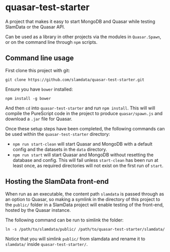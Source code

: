 # quasar-test-starter

A project that makes it easy to start MongoDB and Quasar while testing SlamData or the Quasar API.

Can be used as a library in other projects via the modules in `Quasar.Spawn`, or on the command line through `npm` scripts.

## Command line usage

First clone this project with git:

```
git clone https://github.com/slamdata/quasar-test-starter.git
```

Ensure you have `bower` installed:

```
npm install -g bower
```

And then `cd` into `quasar-test-starter` and run `npm install`. This will will compile the PureScript code in the project to produce `quasar/spawn.js` and download a `.jar` file for Quasar.

Once these setup steps have been completed, the following commands can be used within the `quasar-test-starter` directory:

- `npm run start-clean` will start Quasar and MongoDB with a default config and the datasets in the `data` directory.
- `npm run start` will start Quasar and MongoDB without resetting the database and config. This will fail unless `start-clean` has been run at least once, as required directories will not exist on the first run of `start`.

## Hosting the SlamData front-end

When run as an executable, the content path `slamdata` is passed through as an option to Quasar, so making a symlink in the directory of this project to the `public/` folder in a SlamData project will enable testing of the front-end, hosted by the Quasar instance.

The following command can be run to simlink the folder:
```
ln -s /path/to/slamdata/public/ /path/to/quasar-test-starter/slamdata/
```

Notice that you will simlink `public/` from slamdata and rename it to `slamdata/` inside `quasar-test-starter/`.
